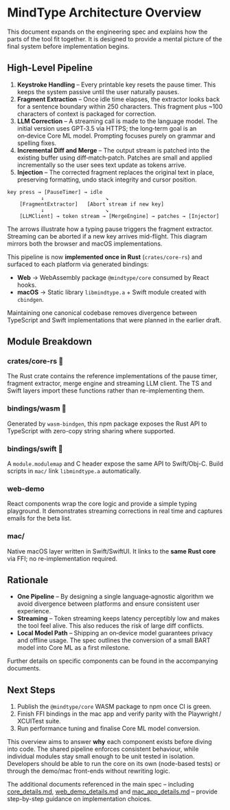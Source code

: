 # MindType Architecture Overview

This document expands on the engineering spec and explains how the parts of the tool fit together. It is designed to provide a mental picture of the final system before implementation begins.

## High-Level Pipeline

1. **Keystroke Handling** – Every printable key resets the pause timer. This keeps the system passive until the user naturally pauses.
2. **Fragment Extraction** – Once idle time elapses, the extractor looks back for a sentence boundary within 250 characters. This fragment plus ~100 characters of context is packaged for correction.
3. **LLM Correction** – A streaming call is made to the language model. The initial version uses GPT‑3.5 via HTTPS; the long‑term goal is an on‑device Core ML model. Prompting focuses purely on grammar and spelling fixes.
4. **Incremental Diff and Merge** – The output stream is patched into the existing buffer using diff‑match‑patch. Patches are small and applied incrementally so the user sees text update as tokens arrive.
5. **Injection** – The corrected fragment replaces the original text in place, preserving formatting, undo stack integrity and cursor position.

```
key press → [PauseTimer] → idle
           ↓                    ↘
    [FragmentExtractor]   [Abort stream if new key]
           ↓                    ↘
    [LLMClient] → token stream → [MergeEngine] → patches → [Injector]
```

The arrows illustrate how a typing pause triggers the fragment extractor. Streaming can be aborted if a new key arrives mid-flight. This diagram mirrors both the browser and macOS implementations.

This pipeline is now **implemented once in Rust** (`crates/core-rs`) and surfaced to each platform via generated bindings:

- **Web** → WebAssembly package `@mindtype/core` consumed by React hooks.
- **macOS** → Static library `libmindtype.a` + Swift module created with `cbindgen`.

Maintaining one canonical codebase removes divergence between TypeScript and Swift implementations that were planned in the earlier draft.

## Module Breakdown

### crates/core-rs 🔹

The Rust crate contains the reference implementations of the pause timer, fragment extractor, merge engine and streaming LLM client. The TS and Swift layers import these functions rather than re-implementing them.

### bindings/wasm 🔹

Generated by `wasm-bindgen`, this npm package exposes the Rust API to TypeScript with zero-copy string sharing where supported.

### bindings/swift 🔹

A `module.modulemap` and C header expose the same API to Swift/Obj-C. Build scripts in `mac/` link `libmindtype.a` automatically.

### web-demo

React components wrap the core logic and provide a simple typing playground. It demonstrates streaming corrections in real time and captures emails for the beta list.

### mac/

Native macOS layer written in Swift/SwiftUI. It links to the **same Rust core** via FFI; no re-implementation required.

## Rationale

- **One Pipeline** – By designing a single language‑agnostic algorithm we avoid divergence between platforms and ensure consistent user experience.
- **Streaming** – Token streaming keeps latency perceptibly low and makes the tool feel alive. This also reduces the risk of large diff conflicts.
- **Local Model Path** – Shipping an on‑device model guarantees privacy and offline usage. The spec outlines the conversion of a small BART model into Core ML as a first milestone.

Further details on specific components can be found in the accompanying documents.

## Next Steps

1. Publish the `@mindtype/core` WASM package to npm once CI is green.
2. Finish FFI bindings in the mac app and verify parity with the Playwright / XCUITest suite.
3. Run performance tuning and finalise Core ML model conversion.

This overview aims to answer **why** each component exists before diving into code. The shared pipeline enforces consistent behaviour, while individual modules stay small enough to be unit tested in isolation. Developers should be able to run the core on its own (node-based tests) or through the demo/mac front-ends without rewriting logic.

The additional documents referenced in the main spec – including [core_details.md](core_details.md), [web_demo_details.md](web_demo_details.md) and [mac_app_details.md](mac_app_details.md) – provide step-by-step guidance on implementation choices.
